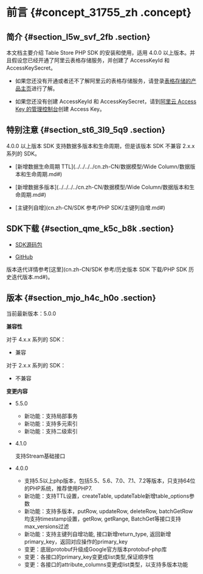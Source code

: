 # 前言 {#concept_31755_zh .concept}

## 简介 {#section_l5w_svf_2fb .section}

本文档主要介绍 Table Store PHP SDK 的安装和使用，适用 4.0.0 以上版本。并且假设您已经开通了阿里云表格存储服务，并创建了 AccessKeyId 和 AccessKeySecret。

-   如果您还没有开通或者还不了解阿里云的表格存储服务，请登录[表格存储的产品主页](https://www.aliyun.com/product/ots)进行了解。

-   如果您还没有创建 AccessKeyId 和 AccessKeySecret，请到[阿里云 Access Key 的管理控制台](https://ak-console.aliyun.com/#/accesskey)创建 Access Key。


## 特别注意 {#section_st6_3l9_5q9 .section}

4.0.0 以上版本 SDK 支持数据多版本和生命周期，但是该版本 SDK 不兼容 2.x.x 系列的 SDK。

-   [新增数据生命周期 TTL](../../../../cn.zh-CN/数据模型/Wide Column/数据版本和生命周期.md#)

-   [新增数据多版本](../../../../cn.zh-CN/数据模型/Wide Column/数据版本和生命周期.md#)

-   [主键列自增](cn.zh-CN/SDK 参考/PHP SDK/主键列自增.md#)


## SDK下载 {#section_qme_k5c_b8k .section}

-   [SDK源码包](https://tablestore-doc.oss-cn-hangzhou.aliyuncs.com/aliyun-tablestore-sdk/php/aliyun-tablestore-php-sdk-5.0.0.tar.gz)

-   [GitHub](https://github.com/aliyun/aliyun-tablestore-php-sdk)


版本迭代详情参考[这里](cn.zh-CN/SDK 参考/历史版本 SDK 下载/PHP SDK 历史迭代版本.md#)。

## 版本 {#section_mjo_h4c_h0o .section}

当前最新版本：5.0.0

**兼容性**

对于 4.x.x 系列的 SDK：

-   兼容

对于 2.x.x 系列的 SDK：

-   不兼容

**变更内容**

-   5.5.0
    -   新功能：支持局部事务
    -   新功能：支持多元索引
    -   新功能：支持二级索引
-   4.1.0

    支持Stream基础接口

-   4.0.0
    -   支持5.5以上php版本，包括5.5、5.6、7.0、7.1、7.2等版本，只支持64位的PHP系统，推荐使用PHP7.
    -   新功能：支持TTL设置，createTable, updateTable新增table\_options参数
    -   新功能：支持多版本，putRow, updateRow, deleteRow, batchGetRow均支持timestamp设置，getRow, getRange, BatchGet等接口支持max\_versions过滤
    -   新功能：支持主键列自增功能, 接口新增return\_type, 返回新增primary\_key，返回对应操作的primary\_key
    -   变更：底层protobuf升级成Google官方版本protobuf-php库
    -   变更：各接口的primary\_key变更成list类型,保证顺序性
    -   变更：各接口的attribute\_columns变更成list类型，以支持多版本功能

